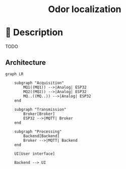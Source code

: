 <h1 align="center">Odor localization</h1>

# 📝 Description

TODO

## Architecture

```mermaid
graph LR
    
    subgraph "Acquisition"
        MQ1((MQ1)) -->|Analog| ESP32
        MQ2((MQ2)) -->|Analog| ESP32
        MQ..((MQ..)) -->|Analog| ESP32
    end
    
    subgraph "Transmission"
        Broker[Broker]
        ESP32 -->|MQTT| Broker
    end    

    subgraph "Processing"
        Backend[Backend]
        Broker -->|MQTT| Backend
    end

    UI[User interface]

    Backend --> UI
```
